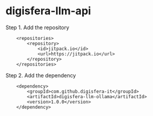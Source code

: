 # digisfera-llm-api

Step 1. Add the repository

```
	<repositories>
		<repository>
		    <id>jitpack.io</id>
		    <url>https://jitpack.io</url>
		</repository>
	</repositories>

```

Step 2. Add the dependency

```
	<dependency>
	    <groupId>com.github.digisfera-it</groupId>
	    <artifactId>digisfera-llm-ollama</artifactId>
	    <version>1.0.0</version>
	</dependency>
```
